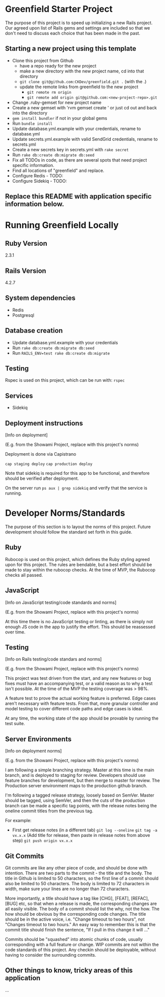 # Greenfield Starter Project

The purpose of this project is to speed up initializing a new Rails
project.  Our agreed upon list of Rails gems and settings are included so
that we don't need to discuss each choice that has been made in the past.

## Starting a new project using this template

* Clone this project from Github
  * have a repo ready for the new project
  * make a new directory with the new project name, cd into that directory
  * `git clone git@github.com:CKDev/greenfield.git .` (with the .)
  * update the remote links from greenfield to the new project
    * `git remote rm origin`
    * `git remote add origin git@github.com:<new-project-repo>.git`
* Change .ruby-gemset for new project name
* Create a new gemset with 'rvm gemset create <project name>' or just cd out and back into the directory
* `gem install bundler` if not in your global gems
* Run `bundle install`
* Update database.yml.example with your credentials, rename to database.yml
* Update secrets.yml.example with valid SendGrid credentials, rename to secrets.yml
* Create a new secrets key in secrets.yml with `rake secret`
* Run `rake db:create db:migrate db:seed`
* Fix all TODOs in code, as there are several spots that need project specific information.
* Find all locations of "greenfield" and replace.
* Configure Redis - TODO:
* Configure Sidekiq - TODO:

## Replace this README with application specific information below.

# Running Greenfield Locally

## Ruby Version
2.3.1

## Rails Version
4.2.7

## System dependencies
* Redis
* Postgresql

## Database creation

* Update database.yml.example with your credentials
* Run `rake db:create db:migrate db:seed`
* Run `RAILS_ENV=test rake db:create db:migrate`

## Testing

Rspec is used on this project, which can be run with: `rspec`

## Services

* Sidekiq

## Deployment instructions

[Info on deployment]

(E.g. from the Showami Project, replace with this project's norms)

Deployment is done via Capistrano

`cap staging deploy`
`cap production deploy`

Note that sidekiq is required for this app to be functional, and therefore should be verified after deployment.

On the server run `ps aux | grep sidekiq` and verify that the service is running.

# Developer Norms/Standards

The purpose of this section is to layout the norms of this project.  Future development should follow the standard set forth in this guide.

## Ruby

Rubocop is used on this project, which defines the Ruby styling agreed upon for this project.  The rules are bendable, but a best effort should be made to stay within the rubocop checks.  At the time of MVP, the Rubocop checks all passed.

## JavaScript

[Info on JavaScript testing/code standards and norms]

(E.g. from the Showami Project, replace with this project's norms)

At this time there is no JavaScript testing or linting, as there is simply not enough JS code in the app to justify the effort. This should be reassessed over time.

## Testing

[Info on Rails testing/code standars and norms]

(E.g. from the Showami Project, replace with this project's norms)

This project was test driven from the start, and any new features or bug fixes must have an accompanying test, or a valid reason as to why a test isn't possible. At the time of the MVP the testing coverage was > 98%.

A feature test to prove the actual working feature is preferred.  Edge cases aren't necessary with feature tests.  From that, more granular controller and model testing to cover different code paths and edge cases is ideal.

At any time, the working state of the app should be provable by running the test suite.

## Server Environments

[Info on deployment norms]

(E.g. from the Showami Project, replace with this project's norms)

I am following a simple branching strategy.  Master at this time is the main branch, and is deployed to staging for review.  Developers should use feature branches for development, but then merge to master for review. The Production server environment maps to the production github branch.

I'm following a tagged release strategy, loosely based on SemVer.  Master should be tagged, using SemVer, and then the cuts of the production branch can be made a specific tag points, with the release notes being the oneline commit titles from the previous tag.

For example:

* First get release notes (in a different tab)
`git log --oneline`
`git tag -a vx.x.x` (Add title for release, then paste in release notes from above step)
`git push origin vx.x.x`

## Git Commits

Git commits are like any other piece of code, and should be done with intention.  There are two parts to the commit - the
title and the body.  The title in Github is limited to 50 characters, so the first line of a commit should also be limited to 50 characters.  The body is limited to 72 characters in width, make sure your lines are no longer than 72 characters.

More importantly, a title should have a tag like [CHG], [FEAT], [REFAC], [BUG] etc, so that when a release is made, the corresponding changes are all easily visible.  The body of a commit should list the why, not the how.  The how should be obvious by the corresponding code changes.  The title should be in the active voice, i.e. "Change timeout to two hours", not "Changes timeout to two hours."  An easy way to remember this is that the commit title should finish the sentence, "If I pull in this change it will ..."

Commits should be "squashed" into atomic chunks of code, usually corresponding with a full feature or change.  WIP commits are not within the code standards of this project.  Any checkin should be deployable, without having to consider the surrounding commits.

## Other things to know, tricky areas of this application

...


